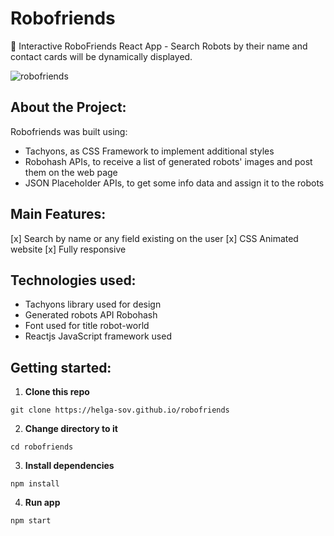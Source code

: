 # Robofriends
🤖 Interactive RoboFriends React App - Search Robots by their name and contact cards will be dynamically displayed.

![robofriends](https://user-images.githubusercontent.com/60555164/170475267-da89a9d6-d31f-4992-acfd-c02bd342eccf.PNG)

## About the Project:
Robofriends was built using:
- Tachyons, as CSS Framework to implement additional styles
- Robohash APIs, to receive a list of generated robots' images and post them on the web page
- JSON Placeholder APIs, to get some info data and assign it to the robots

## Main Features:
 [x] Search by name or any field existing on the user
 [x] CSS Animated website
 [x] Fully responsive

## Technologies used:
- Tachyons library used for design
- Generated robots API Robohash
- Font used for title robot-world
- Reactjs JavaScript framework used


## Getting started:
1. **Clone this repo**
```
git clone https://helga-sov.github.io/robofriends
```
2. **Change directory to it**
```
cd robofriends
```

3. **Install dependencies**
```
npm install
```

4. **Run app**
```
npm start
```
